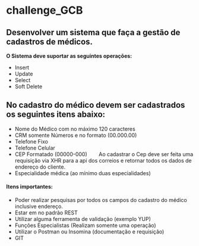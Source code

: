 # challenge_GCB

## Desenvolver um sistema que faça a gestão de cadastros de médicos.
__O Sistema deve suportar as seguintes operações:__
* Insert
* Update
* Select
* Soft Delete
## No cadastro do médico devem ser cadastrados os seguintes itens abaixo:
* Nome do Médico com no máximo 120 caracteres
* CRM somente Números e no formato (00.000.00)
* Telefone Fixo
* Telefone Celular
* CEP Formatado (00000-000)
  &nbsp;&nbsp;&nbsp;&nbsp;&nbsp;&nbsp; Ao cadastrar o Cep deve ser feita uma requisição via XHR para a api dos correios e retornar todos os dados de endereço do cliente.
* Especialidade médica (ao mínimo duas especialidades)
#### __Itens importantes:__
* Poder realizar pesquisas por todos os campos do cadastro do médico
inclusive endereço.
* Estar em no padrão REST
* Utilizar alguma ferramenta de validação (exemplo YUP)
* Funções Especialistas (Realizam somente uma operação)
* Utilizar o Postman ou Insomina (documentação e requisição)
* GIT
